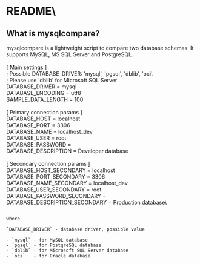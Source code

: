 # README\

## What is mysqlcompare?
mysqlcompare is a lightweight script to compare two database schemas. It supports MySQL, MS SQL Server and PostgreSQL.\
\
[ Main settings ]\
; Possible DATABASE_DRIVER: 'mysql', 'pgsql', 'dblib', 'oci'.\
; Please use 'dblib' for Microsoft SQL Server\
DATABASE_DRIVER = mysql\
DATABASE_ENCODING = utf8\
SAMPLE_DATA_LENGTH = 100\
\
[ Primary connection params ]\
DATABASE_HOST = localhost\
DATABASE_PORT = 3306\
DATABASE_NAME = localhost_dev\
DATABASE_USER = root\
DATABASE_PASSWORD =\
DATABASE_DESCRIPTION = Developer database\
\
[ Secondary connection params ]\
DATABASE_HOST_SECONDARY = localhost\
DATABASE_PORT_SECONDARY = 3306\
DATABASE_NAME_SECONDARY = localhost_dev\
DATABASE_USER_SECONDARY = root\
DATABASE_PASSWORD_SECONDARY =\
DATABASE_DESCRIPTION_SECONDARY = Production database\
```

where 

`DATABASE_DRIVER` - database driver, possible value

- `mysql` - for MySQL database
- `pgsql` - for PostgreSQL database
- `dblib` - for Microsoft SQL Server database
- `oci`   - for Oracle database

